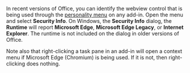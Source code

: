 In recent versions of Office, you can identify the webview control that is being used through the [personality menu](../design/task-pane-add-ins.md#personality-menu) on any add-in. Open the menu and select **Security Info**. On Windows, the **Security Info** dialog, the **Runtime** will report **Microsoft Edge**, **Microsoft Edge Legacy**, or **Internet Explorer**. The runtime is not included on the dialog in older versions of Office. 

Note also that right-clicking a task pane in an add-in will open a context menu if Microsoft Edge (Chromium) is being used. If it is not, then right-clicking does nothing.
